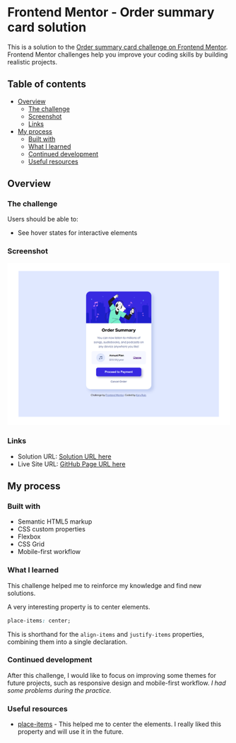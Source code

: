 # Frontend Mentor - Order summary card solution

This is a solution to the [Order summary card challenge on Frontend Mentor](https://www.frontendmentor.io/challenges/order-summary-component-QlPmajDUj). Frontend Mentor challenges help you improve your coding skills by building realistic projects. 

## Table of contents

- [Overview](#overview)
  - [The challenge](#the-challenge)
  - [Screenshot](#screenshot)
  - [Links](#links)
- [My process](#my-process)
  - [Built with](#built-with)
  - [What I learned](#what-i-learned)
  - [Continued development](#continued-development)
  - [Useful resources](#useful-resources)

## Overview

### The challenge

Users should be able to:

- See hover states for interactive elements

### Screenshot

![screenshot](screenshot.png)

### Links

- Solution URL: [Solution URL here](https://www.frontendmentor.io/solutions/order-summary-card-challenge-XWndef7JC)
- Live Site URL: [GitHub Page URL here](https://kary01.github.io/challenge-order-summary-card/)


## My process

### Built with

- Semantic HTML5 markup
- CSS custom properties
- Flexbox
- CSS Grid
- Mobile-first workflow


### What I learned

This challenge helped me to reinforce my knowledge and find new solutions.

A very interesting property is to center elements.
```css
place-items: center;
```
This is shorthand for the `align-items` and `justify-items` properties, combining them into a single declaration.


### Continued development

After this challenge, I would like to focus on improving some themes for future projects, such as responsive design and mobile-first workflow.
*I had some problems during the practice.*

### Useful resources

- [place-items](https://css-tricks.com/almanac/properties/p/place-items/) - This helped me to center the elements. I really liked this property and will use it in the future.
